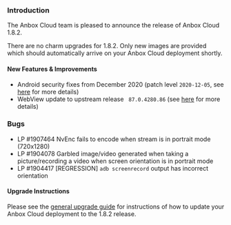 ### Introduction

The Anbox Cloud team is pleased to announce the release of Anbox Cloud 1.8.2.

There are no charm upgrades for 1.8.2. Only new images are provided which should automatically arrive on your Anbox Cloud deployment shortly.

#### New Features & Improvements

* Android security fixes from December 2020 (patch level `2020-12-05`, see [here](https://source.android.com/security/bulletin/2020-12-01) for more details)
* WebView update to upstream release ` 87.0.4280.86` (see [here](https://chromereleases.googleblog.com/2020/12/chrome-for-android-update.html) for more details)

### Bugs

* LP #1907464 NvEnc fails to encode when stream is in portrait mode (720x1280)
* LP #1904078 Garbled image/video generated when taking a picture/recording a video when screen orientation is in portrait mode
* LP #1904417 [REGRESSION] `adb screenrecord` output has incorrect orientation

#### Upgrade Instructions

Please see the [general upgrade guide](https://anbox-cloud.io/docs/installation/upgrading-from-previous-versions) for instructions of how to update your Anbox Cloud deployment to the 1.8.2 release.